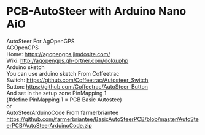 # PCB-AutoSteer with Arduino Nano AiO
AutoSteer For AgOpenGPS <br> 
AGOpenGPS <br> 
Home: https://agopengps.jimdosite.com/ <br>
Wiki: http://agopengps.gh-ortner.com/doku.php <br>
Аrduino sketch <br>
You can use arduino sketch From Coffeetrac <br>
Switch: https://github.com/Coffeetrac/Autosteer_Switch <br>
Button: https://github.com/Coffeetrac/AutoSteer_Button <br>
And set in the setup zone PinMapping 1 <br>
(#define PinMapping 1 = PCB Basic Autostee) <br>
оr <br>
AutoSteerArduinoCode From farmerbriantee <br>
https://github.com/farmerbriantee/BasicAutoSteerPCB/blob/master/AutoSteerPCB/AutoSteerArduinoCode.zip
